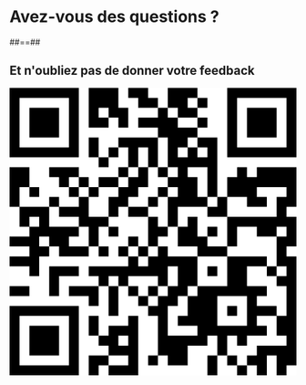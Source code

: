 <!-- .slide: class="transition-bg-sfeir-1" -->
# Avez-vous des questions ?
##==##
<!-- .slide: class="transition-bg-sfeir-1" -->
## Et n'oubliez pas de donner votre feedback
![h-600](./assets/kubernetes/feedback_QRCode.png)

